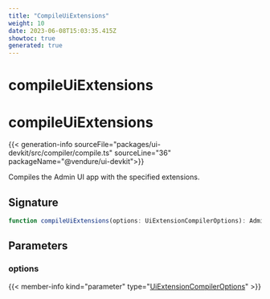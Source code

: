 ```yaml
---
title: "CompileUiExtensions"
weight: 10
date: 2023-06-08T15:03:35.415Z
showtoc: true
generated: true
---
```

<!-- This file was generated from the Vendure source. Do not modify. Instead, re-run the "docs:build" script -->

# compileUiExtensions
<div class="symbol">


# compileUiExtensions

{{< generation-info sourceFile="packages/ui-devkit/src/compiler/compile.ts" sourceLine="36" packageName="@vendure/ui-devkit">}}

Compiles the Admin UI app with the specified extensions.

## Signature

```TypeScript
function compileUiExtensions(options: UiExtensionCompilerOptions): AdminUiAppConfig | AdminUiAppDevModeConfig
```
## Parameters

### options

{{< member-info kind="parameter" type="<a href='/admin-ui-api/ui-devkit/ui-extension-compiler-options#uiextensioncompileroptions'>UiExtensionCompilerOptions</a>" >}}

</div>
